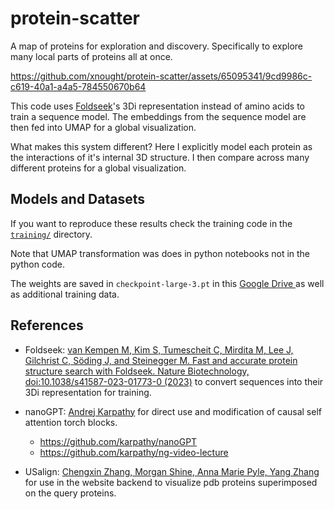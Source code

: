 # protein-scatter

A map of proteins for exploration and discovery. Specifically to explore many local parts of proteins all at once. 

https://github.com/xnought/protein-scatter/assets/65095341/9cd9986c-c619-40a1-a4a5-784550670b64



This code uses [Foldseek](https://github.com/steineggerlab/foldseek)'s 3Di representation instead of amino acids to train a sequence model. The embeddings from the sequence model are then fed into UMAP for a global visualization.

What makes this system different? Here I explicitly model each protein as the interactions of it's internal 3D structure. I then compare across many different proteins for a global visualization.

## Models and Datasets

If you want to reproduce these results check the training code in the [`training/`](./training/) directory.

Note that UMAP transformation was does in python notebooks not in the python code.

The weights are saved in `checkpoint-large-3.pt` in this [ Google Drive ](https://drive.google.com/drive/folders/1FerixS81_qof0QD-k-0PN3kUSt8oBWLK?usp=sharing) as well as additional training data.

## References

- Foldseek: [van Kempen M, Kim S, Tumescheit C, Mirdita M, Lee J, Gilchrist C, Söding J, and Steinegger M. Fast and accurate protein structure search with Foldseek. Nature Biotechnology, doi:10.1038/s41587-023-01773-0 (2023)](https://www.nature.com/articles/s41587-023-01773-0) to convert sequences into their 3Di representation for training.

- nanoGPT: [Andrej Karpathy](https://github.com/karpathy) for direct use and modification of causal self attention torch blocks.
	- https://github.com/karpathy/nanoGPT
 	- https://github.com/karpathy/ng-video-lecture

- USalign: [Chengxin Zhang, Morgan Shine, Anna Marie Pyle, Yang Zhang](https://github.com/pylelab/USalign) for use in the website backend to visualize pdb proteins superimposed on the query proteins.

